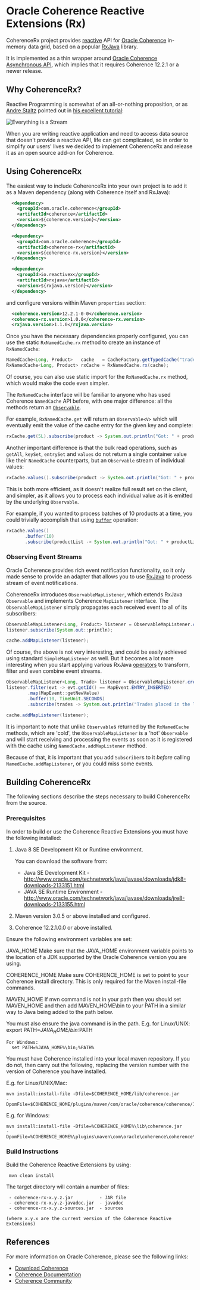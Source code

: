 # Oracle Coherence Reactive Extensions (Rx)

CoherenceRx project provides [reactive](http://reactivex.io/) API for [Oracle
Coherence](https://www.oracle.com/middleware/coherence/index.html) in-memory data grid,
based on a popular [RxJava](https://github.com/ReactiveX/RxJava) library.

It is implemented as a thin wrapper around [Oracle Coherence Asynchronous API](https://www.youtube.com/watch?v=xuUqV9ayBoU&index=4&list=PLxqhEJ4CA3JtazSZ0CI9JyriEjyHkb-9R),
which implies that it requires Coherence 12.2.1 or a newer release.  

## Why CoherenceRx?

Reactive Programming is somewhat of an all-or-nothing proposition, or as [Andre Staltz](http://andre.staltz.com/)
pointed out in [his excellent tutorial](https://gist.github.com/staltz/868e7e9bc2a7b8c1f754):

![Everything is a Stream](https://gist.githubusercontent.com/staltz/868e7e9bc2a7b8c1f754/raw/35cc1edb69b7175fd1308800a244410890bc9b5f/zmantra.jpg)

When you are writing reactive application and need to access data source that doesn't provide
a reactive API, life can get complicated, so in order to simplify our users' lives we decided
to implement CoherenceRx and release it as an open source add-on for Coherence.

## Using CoherenceRx

The easiest way to include CoherenceRx into your own project is to add it as a Maven dependency
(along with Coherence itself and RxJava):

```xml
  <dependency>
    <groupId>com.oracle.coherence</groupId>
    <artifactId>coherence</artifactId>
    <version>${coherence.version}</version>
  </dependency>

  <dependency>
    <groupId>com.oracle.coherence</groupId>
    <artifactId>coherence-rx</artifactId>
    <version>${coherence-rx.version}</version>
  </dependency>

  <dependency>
    <groupId>io.reactivex</groupId>
    <artifactId>rxjava</artifactId>
    <version>${rxjava.version}</version>
  </dependency>
```

and configure versions within Maven `properties` section:

```xml
  <coherence.version>12.2.1-0-0</coherence.version>
  <coherence-rx.version>1.0.0</coherence-rx.version>
  <rxjava.version>1.1.0</rxjava.version>
```

Once you have the necessary dependencies properly configured, you can use the static
`RxNamedCache.rx` method to create an instance of `RxNamedCache`:

```java
NamedCache<Long, Product>   cache   = CacheFactory.getTypedCache("trades", withTypes(Long.class, Product.class));
RxNamedCache<Long, Product> rxCache = RxNamedCache.rx(cache);
```

Of course, you can also use static import for the `RxNamedCache.rx` method, which
would make the code even simpler.

The `RxNamedCache` interface will be familiar to anyone who has used Coherence
`NamedCache` API before, with one major difference: all the methods return an
[`Observable`](http://reactivex.io/documentation/observable.html).

For example, `RxNamedCache.get` will return an `Observable<V>` which will eventually
emit the value of the cache entry for the given key and complete:

```java
rxCache.get(5L).subscribe(product -> System.out.println("Got: " + product));
```

Another important difference is that the bulk read operations, such as `getAll`,
`keySet`, `entrySet` and `values` do not return a single container value like
their `NamedCache` counterparts, but an `Observable` stream of individual values:

```java
rxCache.values().subscribe(product -> System.out.println("Got: " + product));
```

This is both more efficient, as it doesn't realize full result set on the client,
and simpler, as it allows you to process each individual value as it is emitted
by the underlying `Observable`.

For example, if you wanted to process batches of 10 products at a time, you could
trivially accomplish that using [`buffer`](http://reactivex.io/documentation/operators/buffer.html)
operation:

```java
rxCache.values()
       .buffer(10)
       .subscribe(productList -> System.out.println("Got: " + productList));
```

### Observing Event Streams

Oracle Coherence provides rich event notification functionality, so it only made
sense to provide an adapter that allows you to use [RxJava](https://github.com/ReactiveX/RxJava)
to process stream of event notifications.

CoherenceRx introduces `ObservableMapListener`, which extends RxJava `Observable`
and implements Coherence `MapListener` interface. The `ObservableMapListener` simply
propagates each received event to all of its subscribers:

```java
ObservableMapListener<Long, Product> listener = ObservableMapListener.create();
listener.subscribe(System.out::println);

cache.addMapListener(listener);
```

Of course, the above is not very interesting, and could be easily achieved using
standard `SimpleMapListener` as well. But it becomes a lot more interesting
when you start applying various RxJava [operators](http://reactivex.io/documentation/operators.html)
to transform, filter and even combine event streams.

```java
ObservableMapListener<Long, Trade> listener = ObservableMapListener.create();
listener.filter(evt -> evt.getId() == MapEvent.ENTRY_INSERTED)
        .map(MapEvent::getNewValue)
        .buffer(10, TimeUnit.SECONDS)
        .subscribe(trades -> System.out.println("Trades placed in the last 10 seconds: " + trades));

cache.addMapListener(listener);
```

It is important to note that unlike `Observable`s returned by the `RxNamedCache`
methods, which are 'cold', the `ObservableMapListener` is a 'hot' `Observable`
and will start receiving and processing the events as soon as it is registered
with the cache using `NamedCache.addMapListener` method.

Because of that, it is important that you add `Subscriber`s to it *before* calling
`NamedCache.addMapListener`, or you could miss some events.

## Building CoherenceRx

The following sections describe the steps necessary to build CoherenceRx from the source.

### Prerequisites

  In order to build or use the Coherence Reactive Extensions you must have the following installed:

  1. Java 8 SE Development Kit or Runtime environment.

     You can download the software from:
     - Java SE Development Kit - http://www.oracle.com/technetwork/java/javase/downloads/jdk8-downloads-2133151.html
     - JAVA SE Runtime Environment - http://www.oracle.com/technetwork/java/javase/downloads/jre8-downloads-2133155.html

  2. Maven version 3.0.5 or above installed and configured.
  3. Coherence 12.2.1.0.0 or above installed.

  Ensure the following environment variables are set:

  JAVA_HOME
    Make sure that the JAVA_HOME environment variable points to the location of a JDK supported by the
    Oracle Coherence version you are using.

  COHERENCE_HOME
    Make sure COHERENCE_HOME is set to point to your Coherence install directory.
    This is only required for the Maven install-file commands.

  MAVEN_HOME
    If mvn command is not in your path then you should set MAVEN_HOME and then add MAVEN_HOME\bin to your PATH
    in a similar way to Java being added to the path below.

  You must also ensure the java command is in the path.
    E.g. for Linux/UNIX:
      export PATH=$JAVA_HOME/bin:$PATH

    For Windows:
      set PATH=%JAVA_HOME%\bin;%PATH%

  You must have Coherence installed into your local maven repository. If you
  do not, then carry out the following, replacing the version number with the version
  of Coherence you have installed.

  E.g. for Linux/UNIX/Mac:

    mvn install:install-file -Dfile=$COHERENCE_HOME/lib/coherence.jar      -DpomFile=$COHERENCE_HOME/plugins/maven/com/oracle/coherence/coherence/12.2.1/coherence.12.2.1.pom

  E.g. for Windows:

    mvn install:install-file -Dfile=%COHERENCE_HOME%\lib\coherence.jar      -DpomFile=%COHERENCE_HOME%\plugins\maven\com\oracle\coherence\coherence\12.2.1\coherence.12.2.1.pom

### Build Instructions

  Build the Coherence Reactive Extensions by using:

     mvn clean install

  The target directory will contain a number of files:

     - coherence-rx-x.y.z.jar          - JAR file
     - coherence-rx-x.y.z-javadoc.jar  - javadoc
     - coherence-rx-x.y.z-sources.jar  - sources

    (where x.y.x are the current version of the Coherence Reactive Extensions)

## References

   For more information on Oracle Coherence, please see the following links:
   - [Download Coherence](http://www.oracle.com/technetwork/middleware/coherence/downloads/index.html)
   - [Coherence Documentation](http://docs.oracle.com/middleware/1221/coherence/index.html)
   - [Coherence Community](http://coherence.java.net/)
